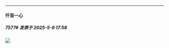 ﻿
*****

####  仟音一心  
##### 7577#       发表于 2025-5-9 17:58

<img src="https://p.sda1.dev/24/7d73731bd8e11e5c511a44bde75f05ba/image.jpg" referrerpolicy="no-referrer">

